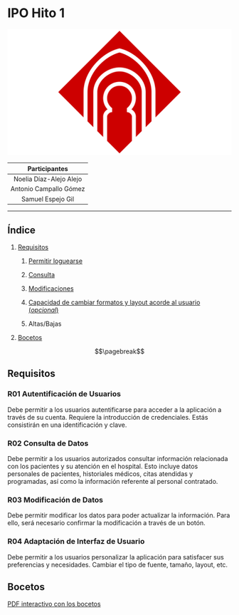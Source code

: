 # IPO Hito 1

![Logo UCLM](images/UCLM-Symbol.png)

| **Participantes** |
| :--: |
| Noelia Díaz-Alejo Alejo |
| Antonio Campallo Gómez |
| Samuel Espejo Gil |

<!-- Línea horizontal para separar -->
---

## Índice

1. [Requisitos](#requisitos)

   1. [Permitir loguearse](#r01-autentificación-de-usuarios)

   2. [Consulta](#r02-consulta-de-datos)

   3. [Modificaciones](#r03-modificación-de-datos)

   4. [Capacidad de cambiar formatos y layout acorde al usuario (*opcional*)](#r04-adaptación-de-interfaz-de-usuario)

   5. Altas/Bajas

2. [Bocetos](#bocetos)

<!-- Para separar en páginas al crear el PDF-->
$$\pagebreak$$

## Requisitos

<!--
Usad este doc como referencia para hacer una documentación en MarkDown (MD)
Un muy buen editor de MD es visual studio code, tiene un previsualizador y podéis encontrar extensiones para pasar a PDF
Esto es un comentario
-->


### R01 Autentificación de Usuarios

<!--
Esto es tema personal, pero me gusta que sólo haya una frase (hasta el punto) por línea.
Y los títulos estén separados por arriba y por debajo
-->

Debe permitir a los usuarios autentificarse para acceder a la aplicación a través de su cuenta.
Requiere la introducción de credenciales.
Estás consistirán en una identificación y clave.

<!-- Para separar en párrafos, dejáis una línea en blanco -->

### R02 Consulta de Datos

Debe permitir a los usuarios autorizados consultar información relacionada con los pacientes y su atención en el hospital.
Esto incluye datos personales de pacientes, historiales médicos, citas atendidas y programadas, así como la información referente al personal contratado.

### R03 Modificación de Datos

Debe permitir modificar los datos para poder actualizar la información.
Para ello, será necesario confirmar la modificación a través de un botón.

### R04 Adaptación de Interfaz de Usuario

Debe permitir a los usuarios personalizar la aplicación para satisfacer sus preferencias y necesidades.
Cambiar el tipo de fuente, tamaño, layout, etc.

## Bocetos

<!-- En la previsualización, el link no funciona, pero una vez se exporta y SE PONE EN LA CARPETA build, el link funciona, por ser relativo -->
[PDF interactivo con los bocetos](BocetoSinHistorial.pdf)

